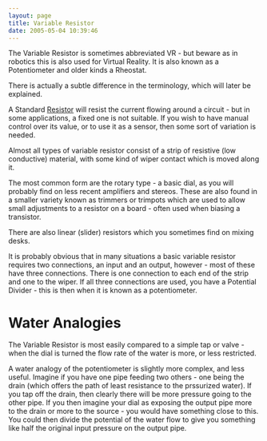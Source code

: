 ```yaml
---
layout: page
title: Variable Resistor
date: 2005-05-04 10:39:46
---
```

<p>The Variable Resistor is sometimes abbreviated VR - but beware as in robotics this is also used for Virtual Reality. It is also known as a Potentiometer and older kinds a Rheostat.
</p>
<p>There is actually a subtle difference in the terminology, which will later be explained.
</p>
<p>A Standard <a href="/wiki/resistor.html" title="Resistor">Resistor</a> will resist the current flowing around a circuit - but in some applications, a fixed one is not suitable. If you wish to have manual control over its value, or to use it as a sensor, then some sort of variation is needed.
</p>
<p>Almost all types of variable resistor consist of a strip of resistive (low conductive) material, with some kind of wiper contact which is moved along it.
</p>
<p>The most common form are the rotary type - a basic dial, as you will probably find on less recent amplifiers and stereos. These are also found in a smaller variety known as trimmers or trimpots which are used to allow small adjustments to a resistor on a board - often used when biasing a transistor.
</p>
<p>There are also linear (slider) resistors which you sometimes find on mixing desks.
</p>
<p>It is probably obvious that in many situations a basic variable resistor requires two connections, an input and an output, however - most of these have three connections. There is one connection to each end of the strip and one to the wiper. If all three connections are used, you have a Potential Divider - this is then when it is known as a potentiometer.
</p>
<h1 id="Water_Analogies">Water Analogies</h1>
<p>The Variable Resistor is most easily compared to a simple tap or valve - when the dial is turned the flow rate of the water is more, or less restricted.
</p>
<p>A water analogy of the potentiometer is slightly more complex, and less useful. Imagine if you have one pipe feeding two others - one being the drain (which offers the path of least resistance to the prssurized water). If you tap off the drain, then clearly there will be more pressure going to the other pipe. If you then imagine your dial as exposing the output pipe more to the drain or more to the source - you would have something close to this. You could then divide the potential of the water flow to give you something like half the original input pressure on the output pipe.
</p>
